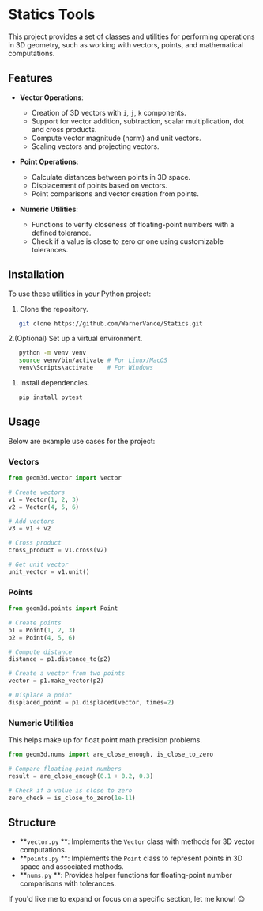 # Statics Tools

This project provides a set of classes and utilities for performing operations in 3D geometry, such as working with
vectors, points, and mathematical computations.

## Features

- **Vector Operations**:
    - Creation of 3D vectors with `i`, `j`, `k` components.
    - Support for vector addition, subtraction, scalar multiplication, dot and cross products.
    - Compute vector magnitude (norm) and unit vectors.
    - Scaling vectors and projecting vectors.

- **Point Operations**:
    - Calculate distances between points in 3D space.
    - Displacement of points based on vectors.
    - Point comparisons and vector creation from points.

- **Numeric Utilities**:
    - Functions to verify closeness of floating-point numbers with a defined tolerance.
    - Check if a value is close to zero or one using customizable tolerances.

## Installation

To use these utilities in your Python project:

1. Clone the repository.

``` bash
   git clone https://github.com/WarnerVance/Statics.git
```

2.(Optional) Set up a virtual environment.

``` bash
   python -m venv venv
   source venv/bin/activate # For Linux/MacOS
   venv\Scripts\activate    # For Windows
```

1. Install dependencies.

``` bash
   pip install pytest
```

## Usage

Below are example use cases for the project:

### Vectors

``` python
from geom3d.vector import Vector

# Create vectors
v1 = Vector(1, 2, 3)
v2 = Vector(4, 5, 6)

# Add vectors
v3 = v1 + v2

# Cross product
cross_product = v1.cross(v2)

# Get unit vector
unit_vector = v1.unit()
```

### Points

``` python
from geom3d.points import Point

# Create points
p1 = Point(1, 2, 3)
p2 = Point(4, 5, 6)

# Compute distance
distance = p1.distance_to(p2)

# Create a vector from two points
vector = p1.make_vector(p2)

# Displace a point
displaced_point = p1.displaced(vector, times=2)
```

### Numeric Utilities

This helps make up for float point math precision problems.

``` python
from geom3d.nums import are_close_enough, is_close_to_zero

# Compare floating-point numbers
result = are_close_enough(0.1 + 0.2, 0.3)

# Check if a value is close to zero
zero_check = is_close_to_zero(1e-11)
```

## Structure

- **`vector.py` **: Implements the `Vector` class with methods for 3D vector computations.
- **`points.py` **: Implements the `Point` class to represent points in 3D space and associated methods.
- **`nums.py` **: Provides helper functions for floating-point number comparisons with tolerances.

If you'd like me to expand or focus on a specific section, let me know! 😊

